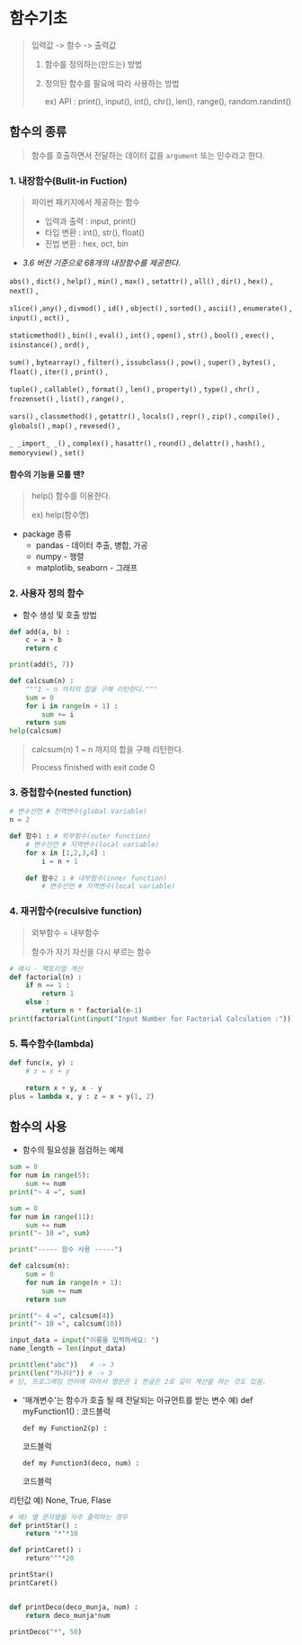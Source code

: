 # 함수기초

> 입력값  -> 함수 -> 출력값
>
> 1. 함수를 정의하는(만드는) 방법
>
> 2. 정의된 함수를 필요에 따라 사용하는 방법
>
>    ex)  API : print(), input(), int(), chr(), len(), range(), random.randint()

## 함수의 종류

> 함수를 호출하면서 전달하는 데이터 값을 `argument` 또는 인수라고 한다.

### 1. 내장함수(Bulit-in Fuction)

> 파이썬 패키지에서 제공하는 함수
>
> * 입력과 출력 : input, print()
> * 타입 변환 : int(), str(), float()
> * 진법 변환 : hex, oct, bin

* *3.6 버전 기준으로 68개의 내장함수를 제공한다.*

`abs()` , `dict()` , `help()` , `min()` , `max()` , `setattr()` , `all()` , `dir()` , `hex()` , `next()` ,

`slice()` ,`any()` , `divmod()` , `id()` , `object()` , `sorted()` , `ascii()` , `enumerate()` , `input()` , `oct()` ,

`staticmethod()` , `bin()` , `eval()` , `int()` , `open()` , `str()` , `bool()` , `exec()` , `isinstance()` , `ord()` , 

`sum()` , `bytearray()` , `filter()` , `issubclass()` , `pow()` , `super()` , `bytes()` , ` float()` , `iter()` , `print()` , 

`tuple()` , `callable()` , `format()` , `len()` , `property()` , `type()` , `chr()` , `frozenset()` , `list()` , `range()` , 

`vars()` , `classmethod()` , `getattr()` , `locals()` , `repr()` , `zip()` , `compile()` , `globals()` , `map()` , `revesed()` ,

`_ _import_ _()` , `complex()` , `hasattr()` , `round()` , `delattr()` , `hash()` , `memoryview()` , `set()` 



#### 함수의 기능을 모를 땐?

> help() 함수를 이용한다.
>
> ex) help(함수명)




  * package 종류
    * pandas - 데이터 추출, 병합, 가공
    * numpy - 행렬
    * matplotlib, seaborn - 그래프



### 2. 사용자 정의 함수

* 함수 생성 및 호출 방법

```python
def add(a, b) :
    c = a + b
    return c

print(add(5, 7))
```

``` python
def calcsum(n) :
    """1 ~ n 까지의 합을 구해 리턴한다."""
    sum = 0
    for i in range(n + 1) :
        sum += i
    return sum
help(calcsum)
```

> calcsum(n)
>     1 ~ n 까지의 합을 구해 리턴한다.
>
>
> Process finished with exit code 0



### 3. 중첩함수(nested function)

```python
# 변수선언 # 전역변수(global Variable)
n = 2

def 함수1 : # 외부함수(outer function)
    # 변수선언 # 지역변수(local variable)
    for x in [1,2,3,4] :
        i = n + 1
        
    def 함수2 : # 내부함수(inner function)
        # 변수선언 # 지역변수(local variable)
```



### 4. 재귀함수(reculsive function)

> 외부함수 = 내부함수
>
> 함수가 자기 자신을 다시 부르는 함수

```python
# 예시 - 팩토리얼 계산
def factorial(n) :
    if n == 1 :
        return 1
    else :
        return n * factorial(n-1)
print(factorial(int(input("Input Number for Factorial Calculation :"))))
```



### 5. 특수함수(lambda)

```python
def func(x, y) :
    # z = x + y
    
    return x + y, x - y
plus = lambda x, y : z = x + y(1, 2)
```





## 함수의 사용

* 함수의 필요성을 점검하는 예제

```python
sum = 0
for num in range(5):
    sum += num
print("~ 4 =", sum)

sum = 0
for num in range(11):
    sum += num
print("~ 10 =", sum)

print("----- 함수 사용 -----")

def calcsum(n):
    sum = 0
    for num in range(n + 1):
        sum += num
    return sum

print("~ 4 =", calcsum(4))
print("~ 10 =", calcsum(10))
```



```python
input_data = input("이름을 입력하세요: ")
name_length = len(input_data)

print(len("abc"))   # -> 3
print(len("가나다")) # -> 3
# 단, 프로그래밍 언어에 따라서 영문은 1 한글은 2로 길이 계산을 하는 것도 있음.
```



- '매개변수'는 함수가 호출 될 때 전달되는 아규먼트를 받는 변수
  예) def myFunction1() :
  코드블럭

      def my Function2(p) :

  코드블럭

      def my Function3(deco, num) :

  코드블럭


리턴값 예) None, True, Flase



```python
# 예) 별 문자열을 자주 출력하는 경우
def printStar() :
	return "*"*10

def printCaret() :
	return"^"*20

printStar()
printCaret()


def printDeco(deco_munja, num) :
	return deco_munja*num

printDeco("*", 50)
```

